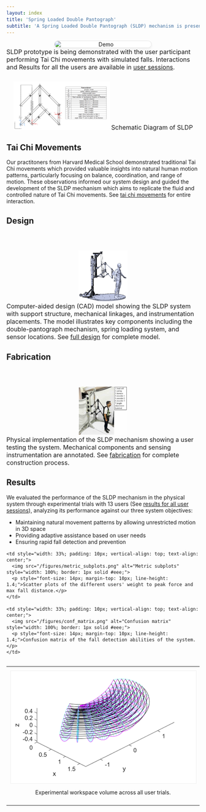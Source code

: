 ```yaml
---
layout: index
title: 'Spring Loaded Double Pantograph'
subtitle: 'A Spring Loaded Double Pantograph (SLDP) mechanism is presented for safe balance training in elderly individuals practicing Tai Chi exercises. As people age, maintaining balance becomes increasingly critical, yet fear of falling often prevents effective exercise, creating a counterproductive cycle that increases fall risk. This natural hesitation to push physical limits during solo practice highlights the need for reliable safety systems.  This paper presents a mechanism that provides variable assistance through spring-loaded actuation, so that support and freedom of movement can be balanced in a way that is both effective and unobtrusive. Here, it will be shown that, although support and unrestricted movement are traditionally considered contradictory goals, the two can be achieved simultaneously through mechanical design and the level of assistance can be automatically regulated. In this system, the support mechanism can a) detect falls rapidly, b) provide up to 98 % body weight support when needed, and c) remain imperceptible during normal exercise.'
---
```


<script>
document.addEventListener('DOMContentLoaded', function() {
    const video = document.getElementById('autoplayVideo');
    // Try to play video after page loads
    video.play().catch(function(error) {
        console.log("Video autoplay failed:", error);
    });
});
</script>


     
<script src="https://vjs.zencdn.net/8.0.4/video.min.js"></script>

<center>
    <img src="/user-results/vealy_vid.gif" 
     style="
        display: block;
        width: 50%;
        max-width: 300px;
        height: auto;
        margin: 0 auto;
        border: 1px solid rgba(0,0,0,0.1);
        border-radius: 12px;
        background: white;
        box-shadow: 0 4px 6px rgba(0,0,0,0.05);"
     alt="Demo">
</center>
<span style="font-size:medium;">
SLDP prototype is being demonstrated with the user participant performing Tai Chi movements with simulated falls. Interactions and Results for all the users are available in <a href="{{ item.url | relative_url }}/user-sessions">user sessions</a>.</span>

<center style="margin-top:2em;margin-bottom:2em">
    <img src="/figures/kinematic_nomenclature.png" style="width:50%;"/>
    <span style="font-size:medium;">
    Schematic Diagram of SLDP</span>
</center>



## Tai Chi Movements
Our practitoners from Harvard Medical School demonstrated traditional Tai Chi movements which provided valuable insights into natural human motion patterns, particularly focusing on balance, coordination, and range of motion. These observations informed our system design and guided the development of the SLDP mechanism which aims to replicate the fluid and controlled nature of Tai Chi movements. See <a href="{{ item.url | relative_url }}/tai-chi">tai chi movements</a> for entire interaction.


## Design

<!--#### Evaluating solvers on a set of static poses-->
<br/><br/>
<center>
    <img src="/figures/cad_ss.png" style="width:25%;"/>
</center>
<span style="font-size:medium;">
Computer-aided design (CAD) model showing the SLDP system with support structure, mechanical linkages, and instrumentation placements. The model illustrates key components including the double-pantograph mechanism, spring loading system, and sensor locations. See <a href="{{ item.url | relative_url }}/design">full design</a> for complete model.</span>

## Fabrication

<!--#### Evaluating solvers on a set of static poses-->
<br/><br/>
<center>
    <img src="/figures/annonanted_physical_system_1.jpeg" style="width:25%;"/>
</center>
<span style="font-size:medium;">
Physical implementation of the SLDP mechanism showing a user testing the system. Mechanical components and sensing instrumentation are annotated. See <a href="{{ item.url | relative_url }}/fabrication">fabrication</a> for complete construction process.</span>


## Results

We evaluated the performance of the SLDP mechanism in the physical system through experimental trials with 13 users (See <a href="{{ item.url | relative_url }}/user-sessions">results for all user sessions</a>), analyzing its performance against our three system objectives:
- Maintaining natural movement patterns by allowing unrestricted motion in 3D space
- Providing adaptive assistance based on user needs
- Ensuring rapid fall detection and prevention

<table style="width: 100%; border-collapse: collapse; margin: 30px 0;">
  <tr>
    <td style="width: 33%; padding: 10px; vertical-align: top; text-align: center;">
      <img src="/figures/experiemental_workspace.png" alt="Experimental workspace volume" style="width: 100%; border: 1px solid #eee;">
      <p style="font-size: 14px; margin-top: 10px; line-height: 1.4;">Experimental workspace volume across all user trials.</p>
    </td>
    
    <td style="width: 33%; padding: 10px; vertical-align: top; text-align: center;">
      <img src="/figures/metric_subplots.png" alt="Metric subplots" style="width: 100%; border: 1px solid #eee;">
      <p style="font-size: 14px; margin-top: 10px; line-height: 1.4;">Scatter plots of the different users' weight to peak force and max fall distance.</p>
    </td>
    
    <td style="width: 33%; padding: 10px; vertical-align: top; text-align: center;">
      <img src="/figures/conf_matrix.png" alt="Confusion matrix" style="width: 100%; border: 1px solid #eee;">
      <p style="font-size: 14px; margin-top: 10px; line-height: 1.4;">Confusion matrix of the fall detection abilities of the system.</p>
    </td>
  </tr>
</table>

